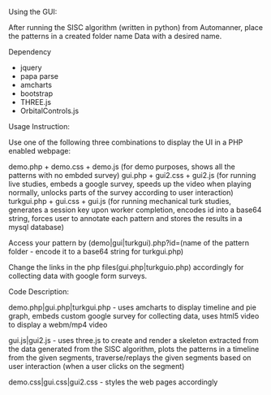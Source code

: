 Using the GUI:

After running the SISC algorithm (written in python) from Automanner, place the patterns in a created folder name Data with a desired name.

Dependency

- jquery
- papa parse
- amcharts
- bootstrap
- THREE.js
- OrbitalControls.js

Usage Instruction:

Use one of the following three combinations to display the UI in a PHP enabled webpage:

demo.php + demo.css + demo.js (for demo purposes, shows all the patterns with no embded survey)
gui.php + gui2.css + gui2.js (for running live studies, embeds a google survey, speeds up the video when playing normally, unlocks parts of the survey according to user interaction)
turkgui.php + gui.css + gui.js  (for running mechanical turk studies, generates a session key upon worker completion, encodes id into a base64 string, forces user to annotate each pattern and stores the results in a mysql database)

Access your pattern by (demo|gui|turkgui).php?id=(name of the pattern folder - encode it to a base64 string for turkgui.php)

Change the links in the php files(gui.php|turkguio.php) accordingly for collecting data with google form surveys.

Code Description: 

demo.php|gui.php|turkgui.php - uses amcharts to display timeline and pie graph, embeds custom google survey for collecting data, uses html5 video to display a webm/mp4 video 

gui.js|gui2.js - uses three.js to create and render a skeleton extracted from the data generated from the SISC algorithm, plots the patterns in a timeline from the given segments, traverse/replays the given segments based on user interaction (when a user clicks on the segment) 

demo.css|gui.css|gui2.css - styles the web pages accordingly
